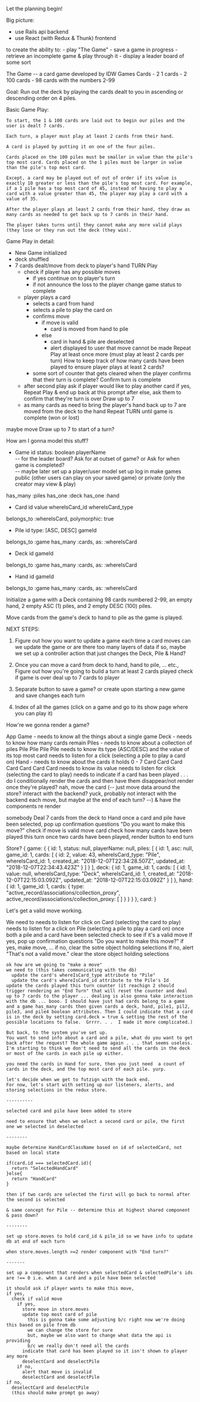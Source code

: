 Let the planning begin!

Big picture: 
  - use Rails api backend
  - use React (with Redux & Thunk) frontend

  to create the ability to:
    - play "The Game"
    - save a game in progress
    - retrieve an incomplete game & play through it
    - display a leader board of some sort 

The Game -- a card game developed by IDW Games
  Cards
    - 2 1 cards
    - 2 100 cards
    - 98 cards with the numbers 2-99
  
  Goal:
    Run out the deck by playing the cards dealt to you in ascending or descending order on 4 piles. 

  Basic Game Play:

    To start, the 1 & 100 cards are laid out to begin our piles and the user is dealt 7 cards. 

    Each turn, a player must play at least 2 cards from their hand. 

    A card is played by putting it on one of the four piles. 

    Cards placed on the 100 piles must be smaller in value than the pile's top most card. Cards placed on the 1 piles must be larger in value than the pile's top most card. 

    Except, a card may be played out of out of order if its value is exactly 10 greater or less than the pile's top most card. For example, if a 1 pile has a top most card of 45, instead of having to play a card with a value greater than 45, the player may play a card with a value of 35.  

    After the player plays at least 2 cards from their hand, they draw as many cards as needed to get back up to 7 cards in their hand. 

    The player takes turns until they cannot make any more valid plays (they lose or they run out the deck (they win).

Game Play in detail:
  - New Game initialized
  - deck shuffled
  - 7 cards dealt/move from deck to player's hand
  TURN
    Play
      - check if player has any possible moves
        - if yes
          continue on to player's turn
        - if not
          announce the loss to the player
          change game status to complete
      - player plays a card
        - selects a card from hand
        - selects a pile to play the card on
        - confirms move
          - if move is valid
            - card is moved from hand to pile
          - else
            - card in hand & pile are deselected
            - alert displayed to user that move cannot be made
    Repeat Play at least once more (must play at least 2 cards per turn)
        How to keep track of how many cards have been played to ensure player plays at least 2 cards?
         - some sort of counter that gets cleared when the player confirms that their turn is complete?
    Confirm turn is complete
      - after second play ask if player would like to play another card
        if yes,
          Repeat Play & end up back at this prompt after
        else,
          ask them to confirm that they're turn is over
    Draw up to 7
      - as many cards as need to bring the player's hand back up to 7 are moved from the deck to the hand
  Repeat TURN until game is complete (won or lost)


  maybe move Draw up to 7 to start of a turn? 

How am I gonna model this stuff?
  - Game
    id
    status: boolean
    playerName  
      -- for the leader board?
        Ask for at outset of game? 
        or 
        Ask for when game is completed?    
      -- maybe later 
        set up a player/user model
        set up log in
        make games 
          public (other users can play on your saved game) 
          or 
          private (only the creator may view & play)

  has_many :piles
  has_one :deck
  has_one :hand
  
  - Card
    id
    value
    whereIsCard_id
    whereIsCard_type

  belongs_to :whereIsCard, polymorphic: true

  - Pile
    id
    type: [ASC, DESC]
    gameId
  
  belongs_to :game
  has_many :cards, as: :whereIsCard

  - Deck
    id
    gameId
  
  belongs_to :game
  has_many :cards, as: :whereIsCard

  - Hand
    id
    gameId
  
  belongs_to :game
  has_many :cards, as: :whereIsCard

Initialize a game with a Deck containing 98 cards numbered 2-99, an empty hand, 2 empty ASC (1) piles, and 2 empty DESC (100) piles.

Move cards from the game's deck to hand to pile as the game is played.


NEXT STEPS:

1. Figure out how you want to update a game each time a card moves
    can we update the game 
    or 
    are there too many layers of data
      if so, maybe we set up a controller action that just changes the Deck, Pile & Hand?

2. Once you can move a card from deck to hand, hand to pile, ... etc., Figure out how you're going to build a turn
    at least 2 cards played
    check if game is over
    deal up to 7 cards to player

3. Separate button to save a game? or create upon starting a new game and save changes each turn

4. Index of all the games (click on a game and go to its show page where you can play it)



How're we gonna render a game?

App
  Game - needs to know all the things about a single game
    Deck -  needs to know how many cards remain
    Piles - needs to know about a collection of piles
      Pile 
      Pile
      Pile
      Pile
        needs to know its type (ASC/DESC) and the value of its top most card
        needs to listen for a click (selecting a pile to play a card on)
    Hand - needs to know about the cards it holds 0 - 7 
      Card 
      Card
      Card
      Card
      Card
      Card
      Card
        needs to know its value
        needs to listen for click (selecting the card to play)
        needs to indicate if a card has been played . . . 
          do I conditionally render the cards and then have them disappear/not render once they're played?
          nah, move the card (-- just move data around the store? interact with the backend? yuck, probably not interact with the backend each move, but maybe at the end of each turn? --) & have the components re render

  somebody 
    Deal 7 cards from the deck to Hand
    once a card and pile have been selected, pop up confirmation questions "Do you want to make this move?"
    check if move is valid
    move card
    check how many cards have been played this turn
    once two cards have been played, render button to end turn


Store?
  {
    game: {
      {
        id: 1,
        status: null,
        playerName: null,
        piles: [
          {
          id: 1,
          asc: null,
          game_id: 1,
          cards: [
            {
              id: 2,
              value: 43,
              whereIsCard_type: "Pile",
              whereIsCard_id: 1,
              created_at: "2018-12-07T22:34:28.507Z",
              updated_at: "2018-12-07T22:34:43.423Z"
            }
          ]
          }
        ],
        deck: {
          id: 1,
          game_id: 1,
          cards: [
            {
            id: 1,
            value: null,
            whereIsCard_type: "Deck",
            whereIsCard_id: 1,
            created_at: "2018-12-07T22:15:03.092Z",
            updated_at: "2018-12-07T22:15:03.092Z"
            }
          ]
        },
        hand: {
          id: 1,
          game_id: 1,
          cards: {
            type: "active_record/associations/collection_proxy",
            active_record/associations/collection_proxy: [ ]
          }
        }
      }
    },
    card:
  }

Let's get a valid move working. 

We need to
    needs to listen for click on Card (selecting the card to play)
    needs to listen for a click on Pile (selecting a pile to play a card on)
    once both a pile and a card have been selected
        check to see if it's a valid move 
        If yes, 
          pop up confirmation questions "Do you want to make this move?"
          if yes,
            make move,
             ...
          if no,
            clear the sotre object holding selections
        If no, 
          alert "That's not a valid move."
          clear the store object holding selections



    ok how are we going to "make a move"
    we need to (this takes communicating with the db)
      update the card's whereIsCard_type attribute to "Pile"
      update the card's whereIsCard_id attribute to the Pile's Id
    update the cards played this turn counter (it reachign 2 should trigger rendering an "End Turn" that will reset the counter and deal up to 7 cards to the player ... dealing is also gonna take interaction with the db ... booo. I should have just had cards belong_to a game and a game has_many cards then given cards a deck, hand, pile1, pil2, pile3, and pile4 boolean attributes. Then I could indicate that a card is in the deck by setting card.deck = true & setting the rest of the possible locations to false.  Grrrr. . .  I made it more complicated.)

    But back, to the system you've set up. 
    You want to send info about a card and a pile, what do you want to get back after the request? The whole game again . . . that seems useless.  I'm starting to think we don't need to send all the cards in the deck or most of the cards in each pile up either.  

    you need the cards in Hand for sure, then you just need  a count of cards in the deck, and the top most card of each pile. yurp. 

    let's decide when we get to futzign with the back end. 
    For now, let's start with setting up our listeners, alerts, and storing selections in the redux store.

    ----------

    selected card and pile have been added to store

    need to ensure that when we select a second card or pile, the first one we selected in deselected

    --------

    maybe determine HandCardClassName based on id of selectedCard, not based on local state

    if(card.id === selectedCard.id){
      return "SelectedHandCard"
    }else{
      return "HandCard"
    }

    then if two cards are selected the first will go back to normal after the second is selected

    & same concept for Pile -- determine this at highest shared component & pass down?

    --------

    set up store.moves to hold card_id & pile_id so we have info to update db at end of each turn

    when store.moves.length >=2 render component with "End turn?"

    -------

    set up a component that renders when selectedCard & selectedPile's ids are !== 0 i.e. when a card and a pile have been selected

    it should ask if player wants to make this move, 
    if yes, 
      check if valid move
        if yes, 
          store move in store.moves
          update top most card of pile
            this is gonna take some adjusting b/c right now we're doing this based on pile from db
            we can change the store for sure
            but, maybe we also want to change what data the api is providing
            b/c we really don't need all the cards
          indicate that card has been played so it isn't shown to player any more
          deselectCard and deselectPile
        if no, 
          alert that move is invalid
          deselectCard and deselectPile
    if no, 
      deselectCard and deselectPile
      (this should make prompt go away)




